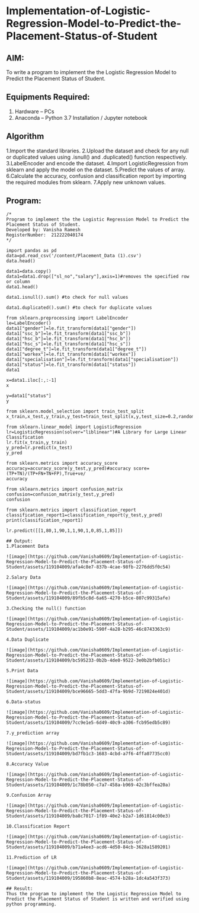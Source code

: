 # Implementation-of-Logistic-Regression-Model-to-Predict-the-Placement-Status-of-Student

## AIM:
To write a program to implement the the Logistic Regression Model to Predict the Placement Status of Student.

## Equipments Required:
1. Hardware – PCs
2. Anaconda – Python 3.7 Installation / Jupyter notebook

## Algorithm
1.Import the standard libraries.
2.Upload the dataset and check for any null or duplicated values using .isnull() and .duplicated() function respectively.
3.LabelEncoder and encode the dataset.
4.Import LogisticRegression from sklearn and apply the model on the dataset.
5.Predict the values of array.
6.Calculate the accuracy, confusion and classification report by importing the required modules from sklearn.
7.Apply new unknown values. 

## Program:
```
/*
Program to implement the the Logistic Regression Model to Predict the Placement Status of Student.
Developed by: Vanisha Ramesh
RegisterNumber:  212222040174
*/
```
```
import pandas as pd
data=pd.read_csv('/content/Placement_Data (1).csv')
data.head()

data1=data.copy()
data1=data1.drop(["sl_no","salary"],axis=1)#removes the specified row or column
data1.head()

data1.isnull().sum() #to check for null values

data1.duplicated().sum() #to check for duplicate values

from sklearn.preprocessing import LabelEncoder
le=LabelEncoder()
data1["gender"]=le.fit_transform(data1["gender"])
data1["ssc_b"]=le.fit_transform(data1["ssc_b"])
data1["hsc_b"]=le.fit_transform(data1["hsc_b"])
data1["hsc_s"]=le.fit_transform(data1["hsc_s"])
data1["degree_t"]=le.fit_transform(data1["degree_t"])
data1["workex"]=le.fit_transform(data1["workex"])
data1["specialisation"]=le.fit_transform(data1["specialisation"])
data1["status"]=le.fit_transform(data1["status"])
data1

x=data1.iloc[:,:-1]
x

y=data1["status"]
y

from sklearn.model_selection import train_test_split
x_train,x_test,y_train,y_test=train_test_split(x,y,test_size=0.2,random_state=0)

from sklearn.linear_model import LogisticRegression
lr=LogisticRegression(solver="liblinear")#A Library for Large Linear Classification
lr.fit(x_train,y_train)
y_pred=lr.predict(x_test)
y_pred

from sklearn.metrics import accuracy_score
accuracy=accuracy_score(y_test,y_pred)#accuracy score=(TP+TN)/(TP+FN+TN+FP),True+ve/
accuracy

from sklearn.metrics import confusion_matrix
confusion=confusion_matrix(y_test,y_pred)
confusion

from sklearn.metrics import classification_report
classification_report1=classification_report(y_test,y_pred)
print(classification_report1)

lr.predict([[1,80,1,90,1,1,90,1,0,85,1,85]])

## Output:
1.Placement Data

![image](https://github.com/Vanisha0609/Implementation-of-Logistic-Regression-Model-to-Predict-the-Placement-Status-of-Student/assets/119104009/afa4c8e7-837b-4cae-98fb-2276dd5f0c54)

2.Salary Data

![image](https://github.com/Vanisha0609/Implementation-of-Logistic-Regression-Model-to-Predict-the-Placement-Status-of-Student/assets/119104009/89fb5c8d-6a65-4270-b5ce-807c99315afe)

3.Checking the null() function

![image](https://github.com/Vanisha0609/Implementation-of-Logistic-Regression-Model-to-Predict-the-Placement-Status-of-Student/assets/119104009/ac1b0e91-590f-4a28-b295-46c8743363c9)

4.Data Duplicate

![image](https://github.com/Vanisha0609/Implementation-of-Logistic-Regression-Model-to-Predict-the-Placement-Status-of-Student/assets/119104009/bc595233-0b2b-4de0-9522-3e0b2bfb051c)

5.Print Data

![image](https://github.com/Vanisha0609/Implementation-of-Logistic-Regression-Model-to-Predict-the-Placement-Status-of-Student/assets/119104009/bce96665-5dd3-47fa-9b9d-7219024e401d)

6.Data-status

![image](https://github.com/Vanisha0609/Implementation-of-Logistic-Regression-Model-to-Predict-the-Placement-Status-of-Student/assets/119104009/7cc9e1e5-6d49-40c9-a306-fcb95edb5c89)

7.y_prediction array

![image](https://github.com/Vanisha0609/Implementation-of-Logistic-Regression-Model-to-Predict-the-Placement-Status-of-Student/assets/119104009/bd7fb1c3-1683-4cbd-a7f6-4ffa07735cc0)

8.Accuracy Value

![image](https://github.com/Vanisha0609/Implementation-of-Logistic-Regression-Model-to-Predict-the-Placement-Status-of-Student/assets/119104009/1c78b050-c7a7-458a-b969-42c3bffea20a)

9.Confusion Array

![image](https://github.com/Vanisha0609/Implementation-of-Logistic-Regression-Model-to-Predict-the-Placement-Status-of-Student/assets/119104009/ba8c7017-1f89-40e2-b2a7-1d61814c00e3)

10.Classification Report

![image](https://github.com/Vanisha0609/Implementation-of-Logistic-Regression-Model-to-Predict-the-Placement-Status-of-Student/assets/119104009/b71a4ee3-acd6-4d50-84cb-3628a1589201)

11.Prediction of LR

![image](https://github.com/Vanisha0609/Implementation-of-Logistic-Regression-Model-to-Predict-the-Placement-Status-of-Student/assets/119104009/195860b8-8eac-4574-b28a-1dc4a543f373)

## Result:
Thus the program to implement the the Logistic Regression Model to Predict the Placement Status of Student is written and verified using python programming.
